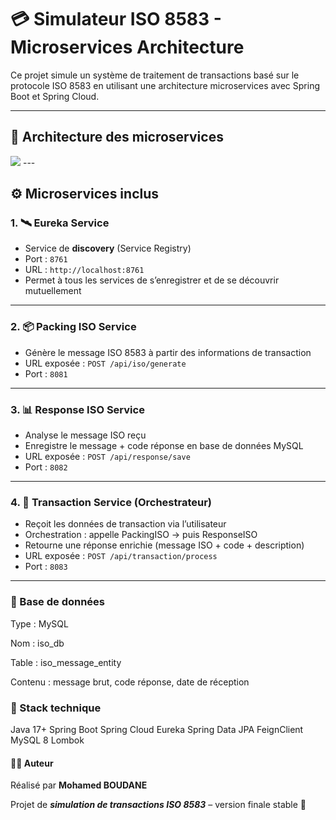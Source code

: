 # 💳 Simulateur ISO 8583 - Microservices Architecture

Ce projet simule un système de traitement de transactions basé sur le protocole ISO 8583 en utilisant une architecture microservices avec Spring Boot et Spring Cloud.

---

## 🧱 Architecture des microservices

<img src="![Architecture_PFE .png](../../Downloads/Architecture_PFE%20.png)">
---

## ⚙️ Microservices inclus

### 1. 🛰 **Eureka Service**
- Service de **discovery** (Service Registry)
- Port : `8761`
- URL : `http://localhost:8761`
- Permet à tous les services de s’enregistrer et de se découvrir mutuellement

---

### 2. 📦 **Packing ISO Service**
- Génère le message ISO 8583 à partir des informations de transaction
- URL exposée : `POST /api/iso/generate`
- Port : `8081`

---

### 3. 📊 **Response ISO Service**
- Analyse le message ISO reçu
- Enregistre le message + code réponse en base de données MySQL
- URL exposée : `POST /api/response/save`
- Port : `8082`

---

### 4. 🔁 **Transaction Service (Orchestrateur)**
- Reçoit les données de transaction via l’utilisateur
- Orchestration : appelle PackingISO → puis ResponseISO
- Retourne une réponse enrichie (message ISO + code + description)
- URL exposée : `POST /api/transaction/process`
- Port : `8083`

---

### 💾 Base de données
Type : MySQL

Nom : iso_db

Table : iso_message_entity

Contenu : message brut, code réponse, date de réception


### 📌 Stack technique
Java 17+
Spring Boot
Spring Cloud Eureka
Spring Data JPA
FeignClient
MySQL 8
Lombok



#### 👨‍💻 Auteur

 Réalisé par **Mohamed BOUDANE**

Projet de **_simulation de transactions ISO 8583_** – version finale stable 🚀





